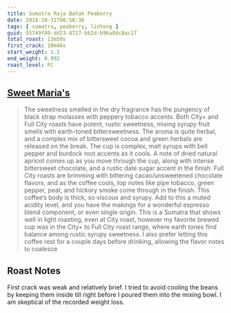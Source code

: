 ```yaml
---
title: Sumatra Raja Batak Peaberry
date: 2018-10-31T06:58:38
tags: [ sumatra, peaberry, lintong ]
guid: 55749f49-dd23-4727-bb2d-b96a8dc8ac17
total_roast: 13m50s
first_crack: 10m46s
start_weight: 1.2
end_weight: 0.992
roast_level: FC
---
```


## [Sweet Maria's][sm]

[sm]: https://web.archive.org/web/20180609190252/https://www.sweetmarias.com/sumatra-raja-batak-peaberry-gcx-5433.html

 > The sweetness smelled in the dry fragrance has the pungency of black strap
 > molasses with peppery tobacco accents. Both City+ and Full City roasts have
 > potent, rustic sweetness, mixing syrupy fruit smells with earth-toned
 > bittersweetness. The aroma is quite herbal, and a complex mix of bittersweet
 > cocoa and green herbals are released on the break. The cup is complex, malt
 > syrups with bell pepper and burdock root accents as it cools. A note of dried
 > natural apricot comes up as you move through the cup, along with intense
 > bittersweet chocolate, and a rustic date sugar accent in the finish. Full
 > City roasts are brimming with bittering cacao/unsweetened chocolate flavors,
 > and as the coffee cools, top notes like pipe tobacco, green pepper, peat, and
 > hickory smoke come through in the finish. This coffee’s body is thick, so
 > viscous and syrupy. Add to this a muted acidity level, and you have the
 > makings for a wonderful espresso blend component, or even single origin. This
 > is a Sumatra that shows well in light roasting, even at City roast, however
 > my favorite brewed cup was in the City+ to Full City roast range, where earth
 > tones find balance among rustic syrupy sweetness. I also prefer letting this
 > coffee rest for a couple days before drinking, allowing the flavor notes to
 > coalesce 


## Roast Notes

First crack was weak and relatively brief.  I tried to avoid cooling the beans
by keeping them inside till right before I poured them into the mixing bowl.  I
am skeptical of the recorded weight loss.
